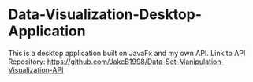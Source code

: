# Data-Visualization-Desktop-Application
This is a desktop application built on JavaFx and my own API. 
Link to API Repository: https://github.com/JakeB1998/Data-Set-Manipulation-Visualization-API
